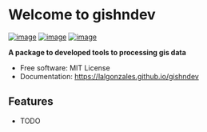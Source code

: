 # Welcome to gishndev


[![image](https://img.shields.io/pypi/v/gishndev.svg)](https://pypi.python.org/pypi/gishndev)
[![image](https://static.pepy.tech/badge/gishndev)](https://pepy.tech/project/gishndev)
[![image](https://img.shields.io/conda/vn/conda-forge/gishndev.svg)](https://anaconda.org/conda-forge/gishndev)


**A package to developed tools to processing gis data**


-   Free software: MIT License
-   Documentation: <https://lalgonzales.github.io/gishndev>


## Features

-   TODO
